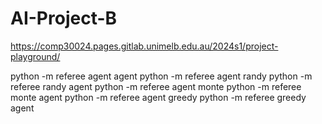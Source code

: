 # AI-Project-B

https://comp30024.pages.gitlab.unimelb.edu.au/2024s1/project-playground/

python -m referee agent agent
python -m referee agent randy
python -m referee randy agent
python -m referee agent monte
python -m referee monte agent
python -m referee agent greedy
python -m referee greedy agent